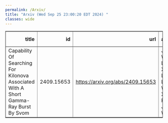 ```yaml
---
permalink: /Arxiv/
title: "Arxiv (Wed Sep 25 23:00:20 EDT 2024) "
classes: wide
---
```

<table border="1" class="dataframe">
  <thead>
    <tr style="text-align: right;">
      <th>title</th>
      <th>id</th>
      <th>url</th>
      <th>authors</th>
      <th>Local Authors</th>
    </tr>
  </thead>
  <tbody>
    <tr>
      <td>Capability Of Searching For Kilonova Associated With A Short Gamma-Ray   Burst By Svom</td>
      <td>2409.15653</td>
      <td><a href="https://arxiv.org/abs/2409.15653" target="_blank">https://arxiv.org/abs/2409.15653</a></td>
      <td>J. Wang, L. P. Xin, Y. L. Qiu, L. Lan, W. J. Xie, Z. P. Jin, J. Y. Wei</td>
      <td>Ji Wang</td>
    </tr>
  </tbody>
</table>